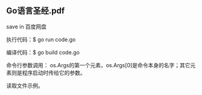 ## Go语言圣经.pdf

save in 百度网盘

执行代码：$ go run code.go

编译代码：$ go build code.go

命令行参数调用： os.Args的第一个元素，os.Args[0]是命令本身的名字；其它元素则是程序启动时传给它的参数。

读取文件示例。 
